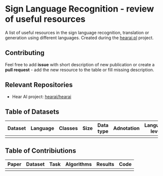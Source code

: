 # Sign Language Recognition - review of useful resources

A list of useful resources in the sign language recognition, translation or generation using different languages.
Created during the [hearai.pl](https://hearai.pl/) project.

## Contributing

Feel free to add **issue** with short description of new publication or create a **pull request** - add the new resource to the table or fill missing description.

## Relevant Repositories

- Hear AI project: [hearai/hearai](https://github.com/hearai/hearai/tree/main)

## Table of Datasets

| Dataset | Language | Classes | Size | Data type | Adnotation | Language level | Licence | Link |
|:-------:|:--------:|:-------:|:----:|:---------:|:----------:|:--------------:|:-------:|:----:|
|         |          |         |      |           |            |                |         |      |


## Table of Contribiutions

| Paper | Dataset | Task | Algorithms | Results | Code |
|:-----:|:-------:|:----:|:----------:|:-------:|:----:|
|       |         |      |            |         |      |
